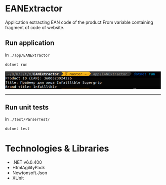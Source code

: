 # EANExtractor
Application extracting EAN code of the product From variable containing fragment of code of website.

## Run application
in `./app/EANExtractor`
```bash
dotnet run
```
![Result](readme-images/result.png)

____
## Run unit tests
in `./test/ParserTest/`
```bash
dotnet test
```

# Technologies & Libraries
- .NET v6.0.400
- HtmlAgilityPack
- Newtonsoft.Json
- XUnit